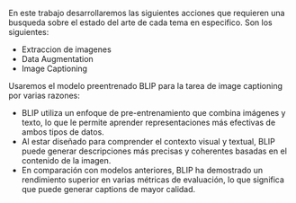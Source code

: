 En este trabajo desarrollaremos las siguientes acciones que requieren una busqueda sobre el estado del arte de cada tema en especifico. Son los siguientes: 
- Extraccion de imagenes
- Data Augmentation
- Image Captioning

Usaremos el modelo preentrenado BLIP para la tarea de image captioning por varias razones:
- BLIP utiliza un enfoque de pre-entrenamiento que combina imágenes y texto, lo que le permite aprender representaciones más efectivas de ambos tipos de datos.
- Al estar diseñado para comprender el contexto visual y textual, BLIP puede generar descripciones más precisas y coherentes basadas en el contenido de la imagen.
- En comparación con modelos anteriores, BLIP ha demostrado un rendimiento superior en varias métricas de evaluación, lo que significa que puede generar captions de mayor calidad.
